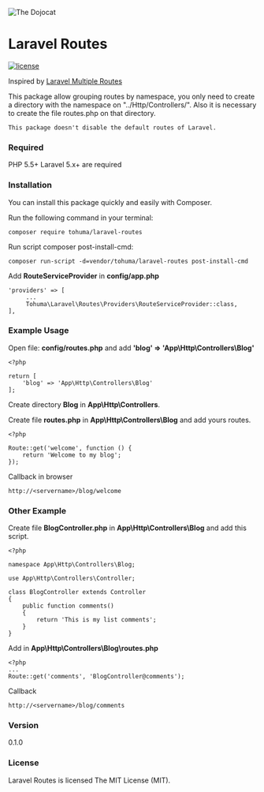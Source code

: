 ![The Dojocat](http://octodex.github.com/images/dojocat.jpg)

# Laravel Routes

[![license](https://img.shields.io/github/license/mashape/apistatus.svg?maxAge=2592000)]()

Inspired by [Laravel Multiple Routes](http://laravel-tricks.com/tricks/laravel-5-multiple-routes-files)

This package allow grouping routes by namespace, you only need to create a directory with the namespace on "../Http/Controllers/". Also it is necessary to create the file routes.php on that directory.

`This package doesn't disable the default routes of Laravel.`

### Required

PHP 5.5+ Laravel 5.x+ are required

### Installation
You can install this package quickly and easily with Composer.

Run the following command in your terminal:

```
composer require tohuma/laravel-routes
```

Run script composer post-install-cmd:

```
composer run-script -d=vendor/tohuma/laravel-routes post-install-cmd
```

Add **RouteServiceProvider** in **config/app.php**

``` 
'providers' => [
     ...
     Tohuma\Laravel\Routes\Providers\RouteServiceProvider::class,
],
``` 

### Example Usage

Open file: **config/routes.php** and add **'blog' => 'App\Http\Controllers\Blog'**

``` 
<?php

return [
	'blog' => 'App\Http\Controllers\Blog'
];
``` 

Create directory **Blog** in **App\Http\Controllers**.

Create file **routes.php** in **App\Http\Controllers\Blog** and add yours routes.

``` 
<?php

Route::get('welcome', function () {
    return 'Welcome to my blog';
});

```

Callback in browser

``` 
http://<servername>/blog/welcome

```

### Other Example

Create file **BlogController.php** in **App\Http\Controllers\Blog** and add this script.

``` 
<?php

namespace App\Http\Controllers\Blog;

use App\Http\Controllers\Controller;

class BlogController extends Controller
{
	public function comments()
	{
		return 'This is my list comments';
	}
}

```

Add in **App\Http\Controllers\Blog\routes.php**

``` 
<?php
...
Route::get('comments', 'BlogController@comments'); 
``` 

Callback

``` 
http://<servername>/blog/comments

```

### Version
0.1.0

### License
Laravel Routes is licensed The MIT License (MIT).
